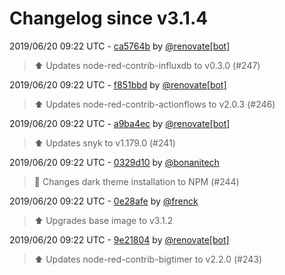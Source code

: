 # Changelog since v3.1.4

2019/06/20 09:22 UTC - [ca5764b](https://github.com/hassio-addons/addon-node-red/commit/ca5764bb7504052f10555f17623d3d20344bdaf4) by [@renovate[bot]](https://github.com/apps/renovate)
> :arrow_up: Updates node-red-contrib-influxdb to v0.3.0 (#247) 

2019/06/20 09:22 UTC - [f851bbd](https://github.com/hassio-addons/addon-node-red/commit/f851bbd158c29d31421b9222cafd65a0f61119c4) by [@renovate[bot]](https://github.com/apps/renovate)
> :arrow_up: Updates node-red-contrib-actionflows to v2.0.3 (#246) 

2019/06/20 09:22 UTC - [a9ba4ec](https://github.com/hassio-addons/addon-node-red/commit/a9ba4ec57afe6b7644afbbb6b665559165aebdd2) by [@renovate[bot]](https://github.com/apps/renovate)
> :arrow_up: Updates snyk to v1.179.0 (#241) 

2019/06/20 09:22 UTC - [0329d10](https://github.com/hassio-addons/addon-node-red/commit/0329d10f034593114cefe156eaafb046b9c1d7fa) by [@bonanitech](https://github.com/bonanitech)
> :hammer: Changes dark theme installation to NPM (#244) 

2019/06/20 09:22 UTC - [0e28afe](https://github.com/hassio-addons/addon-node-red/commit/0e28afec9da8f5cd653d05e1c28b52bbe4262e1a) by [@frenck](https://github.com/frenck)
> :arrow_up: Upgrades base image to v3.1.2 

2019/06/20 09:22 UTC - [9e21804](https://github.com/hassio-addons/addon-node-red/commit/9e2180474b77685163e2e6a8c552882e4fa40a05) by [@renovate[bot]](https://github.com/apps/renovate)
> :arrow_up: Updates node-red-contrib-bigtimer to v2.2.0 (#243) 

